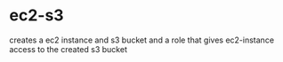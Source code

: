 # ec2-s3

creates a ec2 instance and s3 bucket and a role that gives ec2-instance access to the created s3 bucket